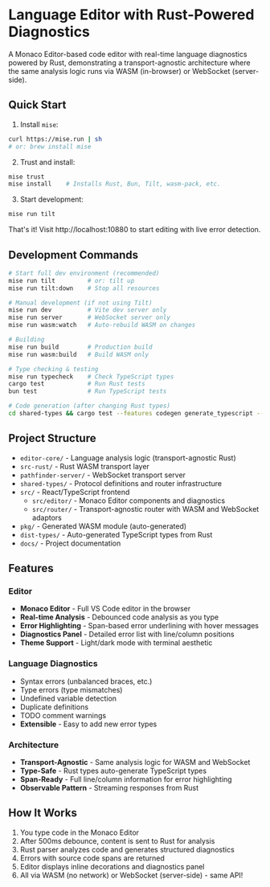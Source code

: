 # Language Editor with Rust-Powered Diagnostics

A Monaco Editor-based code editor with real-time language diagnostics powered by Rust, demonstrating a transport-agnostic architecture where the same analysis logic runs via WASM (in-browser) or WebSocket (server-side).

## Quick Start

1. Install `mise`:
```bash
curl https://mise.run | sh
# or: brew install mise
```

2. Trust and install:
```bash
mise trust
mise install    # Installs Rust, Bun, Tilt, wasm-pack, etc.
```

3. Start development:
```bash
mise run tilt
```

That's it! Visit http://localhost:10880 to start editing with live error detection.

## Development Commands

```bash
# Start full dev environment (recommended)
mise run tilt         # or: tilt up
mise run tilt:down    # Stop all resources

# Manual development (if not using Tilt)
mise run dev          # Vite dev server only
mise run server       # WebSocket server only
mise run wasm:watch   # Auto-rebuild WASM on changes

# Building
mise run build        # Production build
mise run wasm:build   # Build WASM only

# Type checking & testing
mise run typecheck    # Check TypeScript types
cargo test            # Run Rust tests
bun test              # Run TypeScript tests

# Code generation (after changing Rust types)
cd shared-types && cargo test --features codegen generate_typescript -- --ignored
```

## Project Structure

- `editor-core/` - Language analysis logic (transport-agnostic Rust)
- `src-rust/` - Rust WASM transport layer
- `pathfinder-server/` - WebSocket transport server
- `shared-types/` - Protocol definitions and router infrastructure
- `src/` - React/TypeScript frontend
  - `src/editor/` - Monaco Editor components and diagnostics
  - `src/router/` - Transport-agnostic router with WASM and WebSocket adaptors
- `pkg/` - Generated WASM module (auto-generated)
- `dist-types/` - Auto-generated TypeScript types from Rust
- `docs/` - Project documentation

## Features

### Editor
- **Monaco Editor** - Full VS Code editor in the browser
- **Real-time Analysis** - Debounced code analysis as you type
- **Error Highlighting** - Span-based error underlining with hover messages
- **Diagnostics Panel** - Detailed error list with line/column positions
- **Theme Support** - Light/dark mode with terminal aesthetic

### Language Diagnostics
- Syntax errors (unbalanced braces, etc.)
- Type errors (type mismatches)
- Undefined variable detection
- Duplicate definitions
- TODO comment warnings
- **Extensible** - Easy to add new error types

### Architecture
- **Transport-Agnostic** - Same analysis logic for WASM and WebSocket
- **Type-Safe** - Rust types auto-generate TypeScript types
- **Span-Ready** - Full line/column information for error highlighting
- **Observable Pattern** - Streaming responses from Rust

## How It Works

1. You type code in the Monaco Editor
2. After 500ms debounce, content is sent to Rust for analysis
3. Rust parser analyzes code and generates structured diagnostics
4. Errors with source code spans are returned
5. Editor displays inline decorations and diagnostics panel
6. All via WASM (no network) or WebSocket (server-side) - same API!

